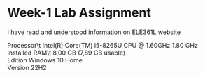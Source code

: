 # Week-1 Lab Assignment
I have read and understood information on ELE361L website

Processor\t    	  Intel(R) Core(TM) i5-8265U CPU @ 1.60GHz   1.80 GHz\
Installed RAM\t	  8,00 GB (7,89 GB usable)\
Edition Windows 10 Home\
Version	22H2
